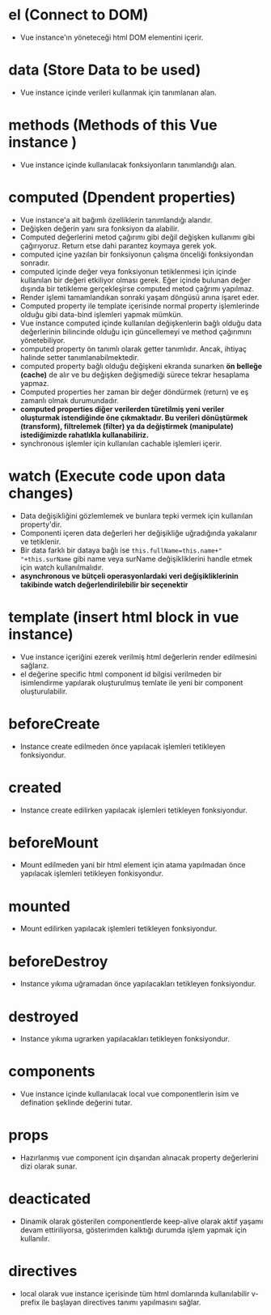 # **el** (Connect to DOM)
- Vue instance'ın yöneteceği html DOM elementini içerir.

# **data** (Store Data to be used)
- Vue instance içinde verileri kullanmak için tanımlanan alan.

# **methods** (Methods of this Vue instance )
- Vue instance içinde kullanılacak fonksiyonların tanımlandığı alan.

# **computed** (Dpendent properties)
- Vue instance'a ait bağımlı özelliklerin tanımlandığı alandır.
- Değişken değerin yanı sıra fonksiyon da alabilir.
- Computed değerlerini metod çağırımı gibi değil değişken kullanımı gibi çağırıyoruz. Return etse dahi parantez koymaya gerek yok.
- computed içine yazılan bir fonksiyonun çalışma önceliği fonksiyondan sonradır.
- computed içinde değer veya fonksiyonun tetiklenmesi için içinde kullanılan bir değeri etkiliyor olması gerek. Eğer içinde bulunan değer dışında bir tetikleme gerçekleşirse computed metod çağrımı yapılmaz.
- Render işlemi tamamlandıkan sonraki yaşam döngüsü anına işaret eder.
- Computed property ile template içerisinde normal property işlemlerinde olduğu gibi data-bind işlemleri yapmak mümkün.
- Vue instance computed içinde kullanılan değişkenlerin bağlı olduğu data değerlerinin bilincinde olduğu için güncellemeyi ve method çağırımını yönetebiliyor.
- computed property ön tanımlı olarak getter tanımlıdır. Ancak, ihtiyaç halinde setter tanımlanabilmektedir.
- computed property bağlı olduğu değişkeni ekranda sunarken **ön belleğe (cache)** de alır ve bu değişken değişmediği sürece tekrar hesaplama yapmaz.
- Computed properties her zaman bir değer döndürmek (return) ve eş zamanlı olmak durumundadır.
- **computed properties diğer verilerden türetilmiş yeni veriler oluşturmak istendiğinde öne çıkmaktadır. Bu verileri dönüştürmek (transform), filtrelemek (filter) ya da değiştirmek (manipulate) istediğimizde rahatlıkla kullanabiliriz.**
- synchronous işlemler için kullanılan cachable işlemleri içerir.

# **watch** (Execute code upon data changes)
- Data değişikliğini gözlemlemek ve bunlara tepki vermek için kullanılan property'dir.
- Componenti içeren data değerleri her değişikliğe uğradığında yakalanır ve tetiklenir.
- Bir data farklı bir dataya bağlı ise `this.fullName=this.name+" "+this.surName` gibi name veya surName değişikliklerini handle etmek için watch kullanılmalıdır.
- **asynchronous ve bütçeli operasyonlardaki veri değişikliklerinin takibinde watch değerlendirilebilir bir seçenektir**

# **template** (insert html block in vue instance)
- Vue instance içeriğini ezerek verilmiş html değerlerin render edilmesini sağlarız.
- el değerine specific html component id bilgisi verilmeden bir isimlendirme yapılarak oluşturulmuş temlate ile yeni bir component oluşturulabilir.

# **beforeCreate**
- Instance create edilmeden önce yapılacak işlemleri tetikleyen fonksiyondur.

# **created** 
- Instance create edilirken yapılacak işlemleri tetikleyen fonksiyondur.

# **beforeMount**
- Mount edilmeden yani bir html element için atama yapılmadan önce yapılacak işlemleri tetikleyen fonkisyondur.

# **mounted**
- Mount edilirken yapılacak işlemleri tetikleyen fonksiyondur.

# **beforeDestroy**
- Instance yıkıma uğramadan önce yapılacakları tetikleyen fonksiyondur.

# **destroyed**
- Instance yıkıma ugrarken yapılacakları tetikleyen fonksiyondur.

# **components**
- Vue instance içinde kullanılacak local vue componentlerin isim ve defination şeklinde değerini tutar.

# **props**
- Hazırlanmış vue component için dışarıdan alınacak property değerlerini dizi olarak sunar.

# **deacticated**
- Dinamik olarak gösterilen componentlerde keep-alive olarak aktif yaşamı devam ettiriliyorsa, gösterimden kalktığı durumda işlem yapmak için kullanılır.

# **directives**
- local olarak vue instance içerisinde tüm html domlarında kullanılabilir v- prefix ile başlayan directives tanımı yapılmasını sağlar.






